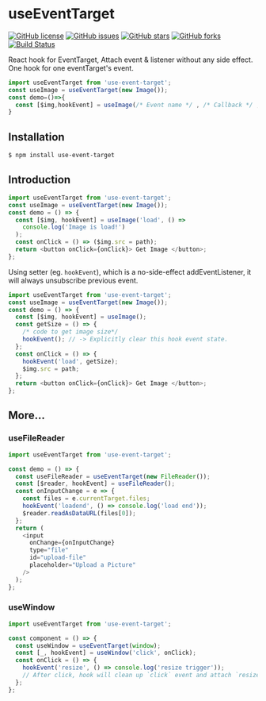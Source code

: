 # useEventTarget

[![GitHub license](https://img.shields.io/github/license/realdennis/useEventTarget.svg)](https://github.com/realdennis/useEventTarget/blob/master/LICENSE)
[![GitHub issues](https://img.shields.io/github/issues/realdennis/useEventTarget.svg)](https://github.com/realdennis/useEventTarget/issues)
[![GitHub stars](https://img.shields.io/github/stars/realdennis/useEventTarget.svg)](https://github.com/realdennis/useEventTarget/stargazers)
[![GitHub forks](https://img.shields.io/github/forks/realdennis/useEventTarget.svg)](https://github.com/realdennis/useEventTarget/network)
[![Build Status](https://travis-ci.org/realdennis/useEventTarget.svg?branch=master)](https://travis-ci.org/realdennis/useEventTarget)

React hook for EventTarget, Attach event & listener without any side effect.
One hook for one eventTarget's event.

```javascript
import useEventTarget from 'use-event-target';
const useImage = useEventTarget(new Image());
const demo=()=>{
  const [$img,hookEvent] = useImage(/* Event name */ , /* Callback */ , /* Options */);
}
```

## Installation

```
$ npm install use-event-target
```

## Introduction

```javascript
import useEventTarget from 'use-event-target';
const useImage = useEventTarget(new Image());
const demo = () => {
  const [$img, hookEvent] = useImage('load', () =>
    console.log('Image is load!')
  );
  const onClick = () => ($img.src = path);
  return <button onClick={onClick}> Get Image </button>;
};
```

Using setter (eg. `hookEvent`), which is a no-side-effect addEventListener, it will always unsubscribe previous event.

```javascript
import useEventTarget from 'use-event-target';
const useImage = useEventTarget(new Image());
const demo = () => {
  const [$img, hookEvent] = useImage();
  const getSize = () => {
    /* code to get image size*/
    hookEvent(); // -> Explicitly clear this hook event state.
  };
  const onClick = () => {
    hookEvent('load', getSize);
    $img.src = path;
  };
  return <button onClick={onClick}> Get Image </button>;
};
```

## More...

### useFileReader

```javascript
import useEventTarget from 'use-event-target';

const demo = () => {
  const useFileReader = useEventTarget(new FileReader());
  const [$reader, hookEvent] = useFileReader();
  const onInputChange = e => {
    const files = e.currentTarget.files;
    hookEvent('loadend', () => console.log('load end'));
    $reader.readAsDataURL(files[0]);
  };
  return (
    <input
      onChange={onInputChange}
      type="file"
      id="upload-file"
      placeholder="Upload a Picture"
    />
  );
};
```

### useWindow

```javascript
import useEventTarget from 'use-event-target';

const component = () => {
  const useWindow = useEventTarget(window);
  const [_, hookEvent] = useWindow('click', onClick);
  const onClick = () => {
    hookEvent('resize', () => console.log('resize trigger'));
    // After click, hook will clean up `click` event and attach `resize`
  };
};
```
